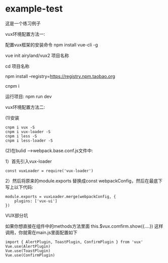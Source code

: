 # example-test
这是一个练习例子

vux环境配置方法一:

配置vux框架的安装命令
npm install vue-cli -g

vue init airyland/vux2 项目名称

cd 项目名称

npm install –registry=https://registry.npm.taobao.org

cnpm i

运行项目:
npm run dev

vux环境配置方法二:

(1)安装
```
cnpm i vux -S
cnpm i vux-loader -S
cnpm i less -S
cnpm i less-loader -S
```


(2)在bulid —>webpack.base.conf.js文件中:

1）首先引入vux-loader

```const vuxLoader = require('vux-loader')```

2）然后将原来的module.exports 替换成const webpackConfig，然后在最底下写上以下代码:

```
module.exports = vuxLoader.merge(webpackConfig, {
    plugins: ['vux-ui']
})
```




VUX部分坑

如果你想直接在组件中的methods方法里面 this.$vux.comfirm.show({....}) 这样调用，你就需在main.js里面配置如下

```
import { AlertPlugin, ToastPlugin, ConfirmPlugin } from 'vux'
Vue.use(AlertPlugin)
Vue.use(ToastPlugin)
Vue.use(ConfirmPlugin)
```
